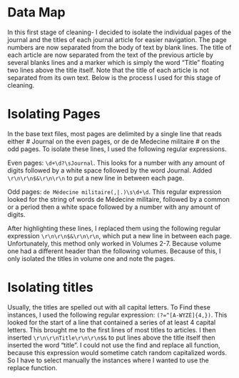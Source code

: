 # Data Map 
In this first stage of cleaning- I decided to isolate the individual pages of the journal and the titles of each journal article for easier navigation. The page numbers are now separated from the body of text by blank lines. The title of each article are now separated from the text of the previous article by several blanks lines and a marker which is simply the word “Title” floating two lines above the title itself. Note that the title of each article is not separated from its own text. Below is the process I used for this stage of cleaning.  
# Isolating Pages 
In the base text files, most pages are delimited by a single line that reads either # Journal on the even pages, or de de Medecine militaire # on the odd pages. To isolate these lines, I used the following regular expressions. 

Even pages: `\d+\d?\sJournal`. This looks for a number with any amount of digits followed by a white space followed by the word Journal. Added `\r\n\r\n$&\r\n\r\n` to put a new line in between each page. 

Odd pages: `de Médecine militaire(,|.)\s\d+\d`. This regular expression looked for the string of words de Médecine militaire, followed by a common or a period then a white space followed by a number with any amount of digits. 

After highlighting these lines, I replaced them using the following regular expression `\r\n\r\n$&\r\n\r\n`, which put a new line in between each page. Unfortunately, this method only worked in Volumes 2-7. Because volume one had a different header than the following volumes. Because of this, I only isolated the titles in volume one and note the pages.    
# Isolating titles
Usually, the titles are spelled out with all capital letters. To Find these instances, I used the following regular expression: `(?=^[A-WYZÈ]{4,})`. This looked for the start of a line that contained a series of at least 4 capital letters. This brought me to the first lines of most titles to articles. I then inserted `\r\n\r\nTitle\r\n\r\n$&` to put lines above the title itself then inserted the word “title”. I could not use the find and replace all function, because this expression would sometime catch random capitalized words. So I have to select manually the instances where I wanted to use the replace function.  


